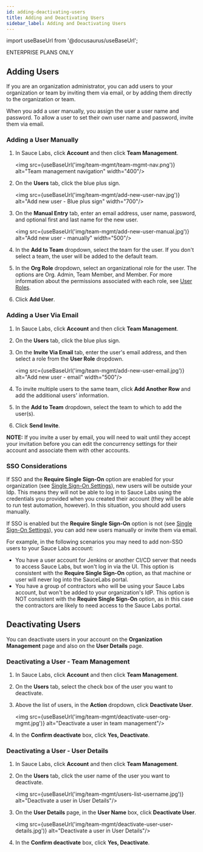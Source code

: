 ```yaml
---
id: adding-deactivating-users
title: Adding and Deactivating Users
sidebar_label: Adding and Deactivating Users
---
```

import useBaseUrl from '@docusaurus/useBaseUrl';

<p><span className="sauceDBlue">ENTERPRISE PLANS ONLY</span></p>

## Adding Users
If you are an organization administrator, you can add users to your organization or team by inviting them via email, or by adding them directly to the organization or team.

When you add a user manually, you assign the user a user name and password. To allow a user to set their own user name and password, invite them via email.

### Adding a User Manually
1. In Sauce Labs, click **Account** and then click **Team Management**.

   <img src={useBaseUrl('img/team-mgmt/team-mgmt-nav.png')} alt="Team management navigation" width="400"/>

2. On the **Users** tab, click the blue plus sign.

   <img src={useBaseUrl('img/team-mgmt/add-new-user-nav.jpg')} alt="Add new user - Blue plus sign" width="700"/>

3. On the **Manual Entry** tab, enter an email address, user name, password, and optional first and last name for the new user.

   <img src={useBaseUrl('img/team-mgmt/add-new-user-manual.jpg')} alt="Add new user - manually" width="500"/>

4. In the **Add to Team** dropdown, select the team for the user. If you don't select a team, the user will be added to the default team.  
5. In the **Org Role** dropdown, select an organizational role for the user. The options are Org. Admin, Team Member, and Member. For more information about the permissions associated with each role, see [User Roles](/basics/acct-team-mgmt/managing-user-info).
6. Click **Add User**.

### Adding a User Via Email
1. In Sauce Labs, click **Account** and then click **Team Management**.
2. On the **Users** tab, click the blue plus sign.
3. On the **Invite Via Email** tab, enter the user's email address, and then select a role from the **User Role** dropdown.

   <img src={useBaseUrl('img/team-mgmt/add-new-user-email.jpg')} alt="Add new user - email" width="500"/>

4. To invite multiple users to the same team, click **Add Another Row** and add the additional users' information.
5. In the **Add to Team** dropdown, select the team to which to add the user(s).
6. Click **Send Invite**.

**NOTE:** If you invite a user by email, you will need to wait until they accept your invitation before you can edit the concurrency settings for their account and associate them with other accounts.  

### SSO Considerations

If SSO and the **Require Single Sign-On** option are enabled for your organization (see [Single Sign-On Settings](/basics/acct-team-mgmt/org-settings)), new users will be outside your Idp. This means they will not be able to log in to Sauce Labs using the credentials you provided when you created their account (they will be able to run test automation, however). In this situation, you should add users manually.

If SSO is enabled but the **Require Single Sign-On** option is not (see [Single Sign-On Settings](/basics/acct-team-mgmt/org-settings)), you can add new users manually or invite them via email.

For example, in the following scenarios you may need to add non-SSO users to your Sauce Labs account:

- You have a user account for Jenkins or another CI/CD server that needs to access Sauce Labs, but won't log in via the UI. This option is consistent with the **Require Single Sign-On** option, as that machine or user will never log into the SauceLabs portal.
- You have a group of contractors who will be using your Sauce Labs account, but won't be added to your organization's IdP. This option is NOT consistent with the **Require Single Sign-On** option, as in this case the contractors are likely to need access to the Sauce Labs portal.

## Deactivating Users
You can deactivate users in your account on the **Organization Management** page and also on the **User Details** page.

### Deactivating a User - Team Management
1. In Sauce Labs, click **Account** and then click **Team Management**.
2. On the **Users** tab, select the check box of the user you want to deactivate.
3. Above the list of users, in the **Action** dropdown, click **Deactivate User**.

   <img src={useBaseUrl('img/team-mgmt/deactivate-user-org-mgmt.jpg')} alt="Deactivate a user in team management"/>

4. In the **Confirm deactivate** box, click **Yes, Deactivate**.

### Deactivating a User - User Details
1. In Sauce Labs, click **Account** and then click **Team Management**.
2. On the **Users** tab, click the user name of the user you want to deactivate.

   <img src={useBaseUrl('img/team-mgmt/users-list-username.jpg')} alt="Deactivate a user in User Details"/>

3. On the **User Details** page, in the **User Name** box, click **Deactivate User**.

   <img src={useBaseUrl('img/team-mgmt/deactivate-user-user-details.jpg')} alt="Deactivate a user in User Details"/>

4. In the **Confirm deactivate** box, click **Yes, Deactivate**.
